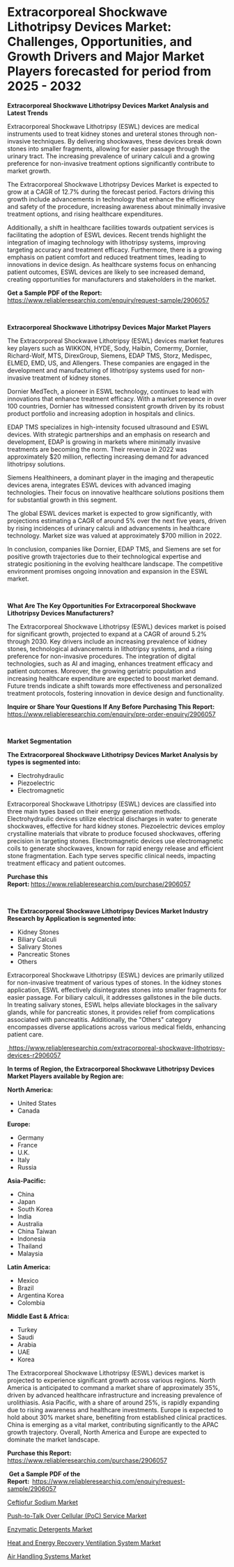 <p><h1>Extracorporeal Shockwave Lithotripsy Devices Market: Challenges, Opportunities, and Growth Drivers and Major Market Players forecasted for period from 2025 - 2032</h1></p><p><strong>Extracorporeal Shockwave Lithotripsy Devices Market Analysis and Latest Trends</strong></p>
<p><p>Extracorporeal Shockwave Lithotripsy (ESWL) devices are medical instruments used to treat kidney stones and ureteral stones through non-invasive techniques. By delivering shockwaves, these devices break down stones into smaller fragments, allowing for easier passage through the urinary tract. The increasing prevalence of urinary calculi and a growing preference for non-invasive treatment options significantly contribute to market growth. </p><p>The Extracorporeal Shockwave Lithotripsy Devices Market is expected to grow at a CAGR of 12.7% during the forecast period. Factors driving this growth include advancements in technology that enhance the efficiency and safety of the procedure, increasing awareness about minimally invasive treatment options, and rising healthcare expenditures. </p><p>Additionally, a shift in healthcare facilities towards outpatient services is facilitating the adoption of ESWL devices. Recent trends highlight the integration of imaging technology with lithotripsy systems, improving targeting accuracy and treatment efficacy. Furthermore, there is a growing emphasis on patient comfort and reduced treatment times, leading to innovations in device design. As healthcare systems focus on enhancing patient outcomes, ESWL devices are likely to see increased demand, creating opportunities for manufacturers and stakeholders in the market.</p></p>
<p><strong>Get a Sample PDF of the Report:&nbsp;</strong> <a href="https://www.reliableresearchiq.com/enquiry/request-sample/2906057?utm_campaign=1082&utm_medium=2&utm_source=Github&utm_content=ia&utm_term=12032025&utm_id=extracorporeal-shockwave-lithotripsy-devices">https://www.reliableresearchiq.com/enquiry/request-sample/2906057</a></p>
<p>&nbsp;</p>
<p><strong>Extracorporeal Shockwave Lithotripsy Devices Major Market Players</strong></p>
<p><p>The Extracorporeal Shockwave Lithotripsy (ESWL) devices market features key players such as WIKKON, HYDE, Sody, Haibin, Comermy, Dornier, Richard-Wolf, MTS, DirexGroup, Siemens, EDAP TMS, Storz, Medispec, ELMED, EMD, US, and Allengers. These companies are engaged in the development and manufacturing of lithotripsy systems used for non-invasive treatment of kidney stones.</p><p>Dornier MedTech, a pioneer in ESWL technology, continues to lead with innovations that enhance treatment efficacy. With a market presence in over 100 countries, Dornier has witnessed consistent growth driven by its robust product portfolio and increasing adoption in hospitals and clinics.</p><p>EDAP TMS specializes in high-intensity focused ultrasound and ESWL devices. With strategic partnerships and an emphasis on research and development, EDAP is growing in markets where minimally invasive treatments are becoming the norm. Their revenue in 2022 was approximately $20 million, reflecting increasing demand for advanced lithotripsy solutions.</p><p>Siemens Healthineers, a dominant player in the imaging and therapeutic devices arena, integrates ESWL devices with advanced imaging technologies. Their focus on innovative healthcare solutions positions them for substantial growth in this segment.</p><p>The global ESWL devices market is expected to grow significantly, with projections estimating a CAGR of around 5% over the next five years, driven by rising incidences of urinary calculi and advancements in healthcare technology. Market size was valued at approximately $700 million in 2022.</p><p>In conclusion, companies like Dornier, EDAP TMS, and Siemens are set for positive growth trajectories due to their technological expertise and strategic positioning in the evolving healthcare landscape. The competitive environment promises ongoing innovation and expansion in the ESWL market.</p></p>
<p>&nbsp;</p>
<p><strong>What Are The Key Opportunities For Extracorporeal Shockwave Lithotripsy Devices Manufacturers?</strong></p>
<p><p>The Extracorporeal Shockwave Lithotripsy (ESWL) devices market is poised for significant growth, projected to expand at a CAGR of around 5.2% through 2030. Key drivers include an increasing prevalence of kidney stones, technological advancements in lithotripsy systems, and a rising preference for non-invasive procedures. The integration of digital technologies, such as AI and imaging, enhances treatment efficacy and patient outcomes. Moreover, the growing geriatric population and increasing healthcare expenditure are expected to boost market demand. Future trends indicate a shift towards more effectiveness and personalized treatment protocols, fostering innovation in device design and functionality.</p></p>
<p><strong>Inquire or Share Your Questions If Any Before Purchasing This Report:</strong> <a href="https://www.reliableresearchiq.com/enquiry/pre-order-enquiry/2906057?utm_campaign=1082&utm_medium=2&utm_source=Github&utm_content=ia&utm_term=12032025&utm_id=extracorporeal-shockwave-lithotripsy-devices">https://www.reliableresearchiq.com/enquiry/pre-order-enquiry/2906057</a></p>
<p>&nbsp;</p>
<p><strong>Market Segmentation</strong></p>
<p><strong>The Extracorporeal Shockwave Lithotripsy Devices Market Analysis by types is segmented into:</strong></p>
<p><ul><li>Electrohydraulic</li><li>Piezoelectric</li><li>Electromagnetic</li></ul></p>
<p><p>Extracorporeal Shockwave Lithotripsy (ESWL) devices are classified into three main types based on their energy generation methods. Electrohydraulic devices utilize electrical discharges in water to generate shockwaves, effective for hard kidney stones. Piezoelectric devices employ crystalline materials that vibrate to produce focused shockwaves, offering precision in targeting stones. Electromagnetic devices use electromagnetic coils to generate shockwaves, known for rapid energy release and efficient stone fragmentation. Each type serves specific clinical needs, impacting treatment efficacy and patient outcomes.</p></p>
<p><strong>Purchase this Report:&nbsp;</strong><a href="https://www.reliableresearchiq.com/purchase/2906057?utm_campaign=1082&utm_medium=2&utm_source=Github&utm_content=ia&utm_term=12032025&utm_id=extracorporeal-shockwave-lithotripsy-devices">https://www.reliableresearchiq.com/purchase/2906057</a></p>
<p>&nbsp;</p>
<p><strong>The Extracorporeal Shockwave Lithotripsy Devices Market Industry Research by Application is segmented into:</strong></p>
<p><ul><li>Kidney Stones</li><li>Biliary Calculi</li><li>Salivary Stones</li><li>Pancreatic Stones</li><li>Others</li></ul></p>
<p><p>Extracorporeal Shockwave Lithotripsy (ESWL) devices are primarily utilized for non-invasive treatment of various types of stones. In the kidney stones application, ESWL effectively disintegrates stones into smaller fragments for easier passage. For biliary calculi, it addresses gallstones in the bile ducts. In treating salivary stones, ESWL helps alleviate blockages in the salivary glands, while for pancreatic stones, it provides relief from complications associated with pancreatitis. Additionally, the "Others" category encompasses diverse applications across various medical fields, enhancing patient care.</p></p>
<p><a href="https://www.reliableresearchiq.com/extracorporeal-shockwave-lithotripsy-devices-r2906057?utm_campaign=1082&utm_medium=2&utm_source=Github&utm_content=ia&utm_term=12032025&utm_id=extracorporeal-shockwave-lithotripsy-devices">&nbsp;https://www.reliableresearchiq.com/extracorporeal-shockwave-lithotripsy-devices-r2906057</a></p>
<p><strong>In terms of Region, the Extracorporeal Shockwave Lithotripsy Devices Market Players available by Region are:</strong></p>
<p>
    <p> <strong> North America: </strong>
        <ul>
            <li>United States</li>
            <li>Canada</li>
        </ul>
        </p> 
    <p> <strong> Europe: </strong>
        <ul>
            <li>Germany</li>
            <li>France</li>
            <li>U.K.</li>
            <li>Italy</li>
            <li>Russia</li>
        </ul>
        </p> 
    <p> <strong> Asia-Pacific: </strong>
        <ul>
            <li>China</li>
            <li>Japan</li>
            <li>South Korea</li>
            <li>India</li>
            <li>Australia</li>
            <li>China Taiwan</li>
            <li>Indonesia</li>
            <li>Thailand</li>
            <li>Malaysia</li>
        </ul>
        </p> 
    <p> <strong> Latin America: </strong>
        <ul>
            <li>Mexico</li>
            <li>Brazil</li>
            <li>Argentina Korea</li>
            <li>Colombia</li>
        </ul>
        </p> 
    <p> <strong> Middle East & Africa: </strong>
        <ul>
            <li>Turkey</li>
            <li>Saudi</li>
            <li>Arabia</li>
            <li>UAE</li>
            <li>Korea</li>
        </ul>
    </p>
    </p>
<p><p>The Extracorporeal Shockwave Lithotripsy (ESWL) devices market is projected to experience significant growth across various regions. North America is anticipated to command a market share of approximately 35%, driven by advanced healthcare infrastructure and increasing prevalence of urolithiasis. Asia Pacific, with a share of around 25%, is rapidly expanding due to rising awareness and healthcare investments. Europe is expected to hold about 30% market share, benefiting from established clinical practices. China is emerging as a vital market, contributing significantly to the APAC growth trajectory. Overall, North America and Europe are expected to dominate the market landscape.</p></p>
<p><strong>Purchase this Report: </strong><a href="https://www.reliableresearchiq.com/purchase/2906057?utm_campaign=1082&utm_medium=2&utm_source=Github&utm_content=ia&utm_term=12032025&utm_id=extracorporeal-shockwave-lithotripsy-devices">https://www.reliableresearchiq.com/purchase/2906057</a></p>
<p>&nbsp;<strong>Get a Sample PDF of the Report:&nbsp;&nbsp;</strong><a href="https://www.reliableresearchiq.com/enquiry/request-sample/2906057?utm_campaign=1082&utm_medium=2&utm_source=Github&utm_content=ia&utm_term=12032025&utm_id=extracorporeal-shockwave-lithotripsy-devices">https://www.reliableresearchiq.com/enquiry/request-sample/2906057</a></p>
<p><strong></strong></p>
<p><p><a href="https://github.com/saqafidrahea/Market-Research-Report-List-1/blob/main/ceftiofur-sodium-market.md?utm_campaign=1082&utm_medium=2&utm_source=Github&utm_content=ia&utm_term=12032025&utm_id=extracorporeal-shockwave-lithotripsy-devices">Ceftiofur Sodium Market</a></p><p><a href="https://github.com/atawanyeze/Market-Research-Report-List-1/blob/main/push-to-talk-over-cellular-poc-service-market.md?utm_campaign=1082&utm_medium=2&utm_source=Github&utm_content=ia&utm_term=12032025&utm_id=extracorporeal-shockwave-lithotripsy-devices">Push-to-Talk Over Cellular (PoC) Service Market</a></p><p><a href="https://github.com/eimutelufta/Market-Research-Report-List-1/blob/main/enzymatic-detergents-market.md?utm_campaign=1082&utm_medium=2&utm_source=Github&utm_content=ia&utm_term=12032025&utm_id=extracorporeal-shockwave-lithotripsy-devices">Enzymatic Detergents Market</a></p><p><a href="https://github.com/vespigeakexc/Market-Research-Report-List-1/blob/main/heat-and-energy-recovery-ventilation-system-market.md?utm_campaign=1082&utm_medium=2&utm_source=Github&utm_content=ia&utm_term=12032025&utm_id=extracorporeal-shockwave-lithotripsy-devices">Heat and Energy Recovery Ventilation System Market</a></p><p><a href="https://github.com/afghatakito29/Market-Research-Report-List-1/blob/main/air-handling-systems-market.md?utm_campaign=1082&utm_medium=2&utm_source=Github&utm_content=ia&utm_term=12032025&utm_id=extracorporeal-shockwave-lithotripsy-devices">Air Handling Systems Market</a></p></p>